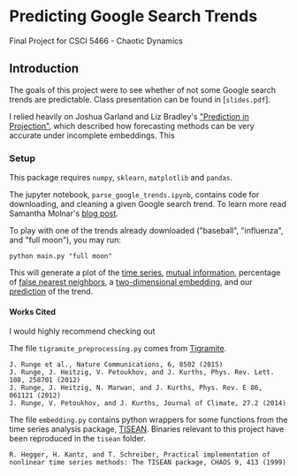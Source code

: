# Predicting Google Search Trends

Final Project for CSCI 5466 - Chaotic Dynamics

## Introduction

The goals of this project were to see whether of not some Google search trends are predictable. Class presentation can be found in [`slides.pdf`].

I relied heavily on Joshua Garland and Liz Bradley's ["Prediction in Projection"](https://arxiv.org/pdf/1503.01678.pdf), which described how forecasting methods can be very accurate under incomplete embeddings. This 

### Setup

This package requires `numpy`, `sklearn`, `matplotlib` and `pandas`.

The jupyter notebook, `parse_google_trends.ipynb`, contains code for downloading, and cleaning a given Google search trend. To learn more read Samantha Molnar's [blog post](http://samanthamolnar.me/personal/2017/05/02/hacking-google-trends.html).

To play with one of the trends already downloaded ("baseball", "influenza", and "full moon"), you may run:

```{bash}
python main.py "full moon"
``` 

This will generate a plot of the [time series](https://github.com/allisonmorgan/google_trends/blob/master/data/fullmoon_hourly.csv.trend.png), [mutual information](https://github.com/allisonmorgan/google_trends/blob/master/data/fullmoon_hourly.csv.mi.png), percentage of [false nearest neighbors](https://github.com/allisonmorgan/google_trends/blob/master/data/fullmoon_hourly.csv.fnn.png), a [two-dimensional embedding](https://github.com/allisonmorgan/google_trends/blob/master/data/fullmoon_hourly.csv.embed.png), and our [prediction](https://github.com/allisonmorgan/google_trends/blob/master/data/fullmoon_hourly.csv_prediction.png) of the trend.

#### Works Cited

I would highly recommend checking out 

The file `tigramite_preprocessing.py` comes from [Tigramite](https://github.com/jakobrunge/tigramite). 

```
J. Runge et al., Nature Communications, 6, 8502 (2015)
J. Runge, J. Heitzig, V. Petoukhov, and J. Kurths, Phys. Rev. Lett. 108, 258701 (2012)
J. Runge, J. Heitzig, N. Marwan, and J. Kurths, Phys. Rev. E 86, 061121 (2012)
J. Runge, V. Petoukhov, and J. Kurths, Journal of Climate, 27.2 (2014)
```

The file `embedding.py` contains python wrappers for some functions from the time series analysis package, [TISEAN](https://www.mpipks-dresden.mpg.de/~tisean/Tisean_3.0.1/index.html). Binaries relevant to this project have been reproduced in the `tisean` folder.

```
R. Hegger, H. Kantz, and T. Schreiber, Practical implementation of nonlinear time series methods: The TISEAN package, CHAOS 9, 413 (1999)
```